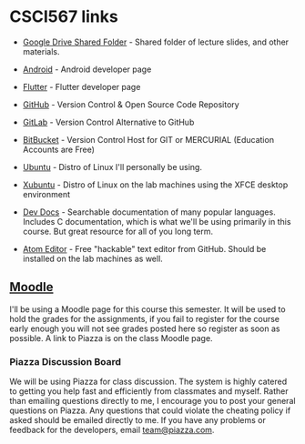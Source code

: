 # CSCI567 links

* [Google Drive Shared Folder](https://drive.google.com/drive/folders/1DOaO0WmvPAUiCigURscX1eEtXijYjmV8?usp=sharing) - Shared folder of lecture slides, and other materials.

* [Android](https://developer.android.com) - Android developer page

* [Flutter](https://flutter.dev/) - Flutter developer page

* [GitHub](https://github.com) - Version Control & Open Source Code Repository

* [GitLab](https://gitlab.com) - Version Control Alternative to GitHub

* [BitBucket](https://bitbucket.org/) - Version Control Host for GIT or MERCURIAL (Education Accounts are Free)

* [Ubuntu](http://www.ubuntu.com/) - Distro of Linux I'll personally be using.

* [Xubuntu](http://xubuntu.org/) - Distro of Linux on the lab machines using the XFCE desktop environment

* [Dev Docs](http://devdocs.io/) - Searchable documentation of many popular languages. Includes C documentation, which is what we'll be using primarily in this course. But great resource for all of you long term.

* [Atom Editor](https://atom.io/) - Free "hackable" text editor from GitHub. Should be installed on the lab machines as well.


## [Moodle](https://moodle.csuchico.edu)
I'll be using a Moodle page for this course this semester. It will be used to hold the grades for the assignments, if you fail to register for the course early enough you will not see grades posted here so register as soon as possible. A link to Piazza is on the class Moodle page.

### Piazza Discussion Board
We will be using Piazza for class discussion. The system is highly catered to getting you help fast and efficiently from classmates and myself. Rather than emailing questions directly to me, I encourage you to post your general questions on Piazza. Any questions that could violate the cheating policy if asked should be emailed directly to me. If you have any problems or feedback for the developers, email team@piazza.com.
